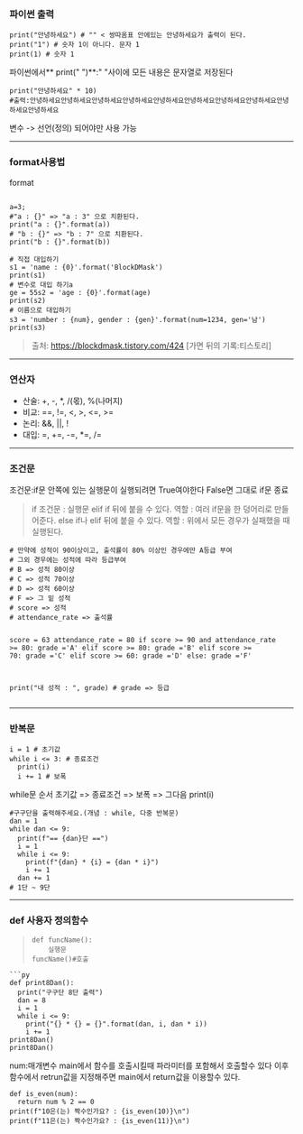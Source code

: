 <h3 id="파이썬-출력">파이썬 출력</h3>
<pre><code class="language-py">print(&quot;안녕하세요&quot;) # &quot;&quot; &lt; 쌍따옴표 안에있는 안녕하세요가 출력이 된다.
print(&quot;1&quot;) # 숫자 1이 아니다. 문자 1
print(1) # 숫자 1</code></pre>
<p>파이썬에서** print(&quot;  &quot;)**:&quot; &quot;사이에 모든 내용은 문자열로 저장된다</p>
<pre><code class="language-py">print(&quot;안녕하세요&quot; * 10)
#출력:안녕하세요안녕하세요안녕하세요안녕하세요안녕하세요안녕하세요안녕하세요안녕하세요안녕하세요안녕하세요</code></pre>
<p>변수 -&gt; 선언(정의) 되어야만 사용 가능</p>
<hr />
<h3 id="format사용법">format사용법 <img alt="" src="https://velog.velcdn.com/images/kdhun-0814/post/77e29a39-7a29-49ad-b21e-5ba5ac689fcf/image.png" /></h3>
<p>format</p>
<pre><code class="language-py">
a=3;
#&quot;a : {}&quot; =&gt; &quot;a : 3&quot; 으로 치환된다.
print(&quot;a : {}&quot;.format(a))
# &quot;b : {}&quot; =&gt; &quot;b : 7&quot; 으로 치환된다.
print(&quot;b : {}&quot;.format(b))</code></pre>
<pre><code class="language-py"># 직접 대입하기
s1 = 'name : {0}'.format('BlockDMask')
print(s1) 
# 변수로 대입 하기a
ge = 55s2 = 'age : {0}'.format(age)
print(s2) 
# 이름으로 대입하기
s3 = 'number : {num}, gender : {gen}'.format(num=1234, gen='남')
print(s3)
</code></pre>
<blockquote>
<p>출처: <a href="https://blockdmask.tistory.com/424">https://blockdmask.tistory.com/424</a> [가면 뒤의 기록:티스토리]</p>
</blockquote>
<hr />
<h3 id="연산자">연산자</h3>
<ul>
<li>산술: +, -, *, /(몫), %(나머지)</li>
<li>비교: ==, !=, &lt;, &gt;, &lt;=, &gt;=</li>
<li>논리: &amp;&amp;, ||, !</li>
<li>대입: =, +=, -=, *=, /=</li>
</ul>
<hr />
<h3 id="조건문">조건문</h3>
<p>조건문:if문 안쪽에 있는 실행문이 실행되려면 True여야한다 False면 그대로 if문 종료</p>
<blockquote>
<p>if 조건문 :
실행문
elif 
if 뒤에 붙을 수 있다.
역할 : 여러 if문을 한 덩어리로 만들어준다.
else
if나 elif 뒤에 붙을 수 있다.
역할 : 위에서 모든 경우가 실패했을 때 실행된다.</p>
</blockquote>
<pre><code class="language-py"># 만약에 성적이 90이상이고, 출석률이 80% 이상인 경우에만 A등급 부여
# 그외 경우에는 성적에 따라 등급부여
# B =&gt; 성적 80이상
# C =&gt; 성적 70이상
# D =&gt; 성적 60이상
# F =&gt; 그 밑 성적
# score =&gt; 성적
# attendance_rate =&gt; 출석률

score = 63
attendance_rate = 80
if score &gt;= 90 and attendance_rate &gt;= 80:
  grade ='A'
elif score &gt;= 80:
  grade ='B'
elif score &gt;= 70:
  grade ='C'
elif score &gt;= 60:
  grade ='D'
else:
  grade ='F'

print(&quot;내 성적 : &quot;, grade) # grade =&gt; 등급</code></pre>
<hr />
<h3 id="반복문">반복문</h3>
<pre><code class="language-py">i = 1 # 초기값
while i &lt;= 3: # 종료조건
  print(i)
  i += 1 # 보폭</code></pre>
<p> while문 순서 초기값 =&gt; 종료조건 =&gt; 보폭 =&gt; 그다음 print(i)</p>
<pre><code class="language-py">#구구단을 출력해주세요.(개념 : while, 다중 반복문)
dan = 1
while dan &lt;= 9:
  print(f&quot;== {dan}단 ==&quot;)
  i = 1
  while i &lt;= 9:
    print(f&quot;{dan} * {i} = {dan * i}&quot;)
    i += 1
  dan += 1
# 1단 ~ 9단</code></pre>
<hr />
<h3 id="def-사용자-정의함수"><strong>def</strong> 사용자 정의함수</h3>
<blockquote>
<pre><code class="language-py">def funcName():
    실행문
funcName()#호출</code></pre>
</blockquote>
<pre><code>```py
def print8Dan():
  print(&quot;구구단 8단 출력&quot;)
  dan = 8
  i = 1
  while i &lt;= 9:
    print(&quot;{} * {} = {}&quot;.format(dan, i, dan * i))
    i += 1
print8Dan()
print8Dan()</code></pre><p>num:매개변수 
main에서 함수를 호출시킬때 파라미터를 포함해서 호출할수 있다
이후 함수에서 retrun값을 지정해주면 main에서 return값을 이용할수 있다.</p>
<pre><code class="language-py">def is_even(num):
  return num % 2 == 0
print(f&quot;10은(는) 짝수인가요? : {is_even(10)}\n&quot;)
print(f&quot;11은(는) 짝수인가요? : {is_even(11)}\n&quot;)</code></pre>
